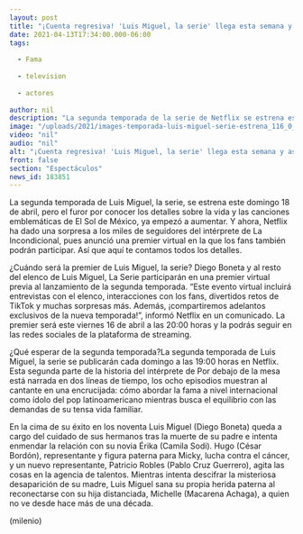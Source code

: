 ```yaml
---
layout: post
title: "¡Cuenta regresiva! 'Luis Miguel, la serie' llega esta semana y así puedes asistir al preestreno"
date: 2021-04-13T17:34:00.000-06:00
tags:
  
  - Fama
  
  - television
  
  - actores
  
author: nil
description: "La segunda temporada de la serie de Netflix se estrena este 18 de abril, pero antes podrás asistir a la premier. "
image: "/uploads/2021/images-temporada-luis-miguel-serie-estrena_116_0_1083_675.jpg"
video: "nil"
audio: "nil"
alt: "¡Cuenta regresiva! 'Luis Miguel, la serie' llega esta semana y así puedes asistir al preestreno"
front: false
section: "Espectáculos"
news_id: 183851
---
```


La segunda temporada de Luis Miguel, la serie, se estrena este domingo 18 de abril, pero el furor por conocer los detalles sobre la vida y las canciones emblemáticas de El Sol de México, ya empezó a aumentar. Y ahora, Netflix ha dado una sorpresa a los miles de seguidores del intérprete de La Incondicional, pues anunció una premier virtual en la que los fans también podrán participar. Así que aquí te contamos todos los detalles. 

¿Cuándo será la premier de Luis Miguel, la serie? Diego Boneta y al resto del elenco de Luis Miguel, La Serie participarán en una premier virtual previa al lanzamiento de la segunda temporada. “Este evento virtual incluirá entrevistas con el elenco, interacciones con los fans, divertidos retos de TikTok y muchas sorpresas más. Además, ¡compartiremos adelantos exclusivos de la nueva temporada!”, informó Netflix en un comunicado. La premier será este viernes 16 de abril a las 20:00 horas y la podrás seguir en las redes sociales de la plataforma de streaming. 

¿Qué esperar de la segunda temporada?​La segunda temporada de Luis Miguel, la serie se publicarán cada domingo a las 19:00 horas en Netflix. Esta segunda parte de la historia del intérprete de Por debajo de la mesa está narrada en dos líneas de tiempo, los ocho episodios muestran al cantante en una encrucijada: cómo abordar la fama a nivel internacional como ídolo del pop latinoamericano mientras busca el equilibrio con las demandas de su tensa vida familiar. 

En la cima de su éxito en los noventa Luis Miguel (Diego Boneta) queda a cargo del cuidado de sus hermanos tras la muerte de su padre e intenta enmendar la relación con su novia Érika (Camila Sodi). Hugo (César Bordón), representante y figura paterna para Micky, lucha contra el cáncer, y un nuevo representante, Patricio Robles (Pablo Cruz Guerrero), agita las cosas en la agencia de talentos. Mientras intenta descifrar la misteriosa desaparición de su madre, Luis Miguel sana su propia herida paterna al reconectarse con su hija distanciada, Michelle (Macarena Achaga), a quien no ve desde hace más de una década. 

(milenio)
